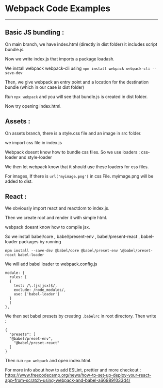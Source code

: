 # Webpack Code Examples

---

## Basic JS bundling :

On main branch, we have index.html (directly in dist folder) it includes script bundle.js.

Now we write index.js that imports a package loadash.

We install webpack webpack-cli using `npm install webpack webpack-cli --save-dev`

Then, we give webpack an entry point and a location for the destination bundle (which in our case is dist folder)

Run `npx webpack` and you will see that bundle.js is created in dist folder.

Now try opening index.html.

## Assets :

On assets branch, there is a style.css file and an image in src folder. 

we import css file in index.js

Webpack doesnt know how to bundle css files. So we use loaders : css-loader and style-loader

We then let webpack know that it should use these loaders for css files.

For images, If there is `url('myimage.png')` in css File. myimage.png will be added to dist.

## React : 

We obviously import react and reactdom to index.js.

Then we create root and render it with simple html.

webpack doesnt know how to compile jsx.

So we install babel/core , babel/present-env , babel/present-react , babel-loader packages by running 

`npm install --save-dev @babel/core @babel/preset-env \@babel/preset-react babel-loader`

We will add babel loader to webpack.config.js

    module: {
      rules: [
      {
        test: /\.(js|jsx)$/,
        exclude: /node_modules/,
        use: ['babel-loader']
      }
      ]
    },

We then set babel presets by creating `.babelrc` in root directory. Then write : 

    {
      "presets": [
      "@babel/preset-env",
        "@babel/preset-react"
      ]
    }

Then run `npx webpack` and open index.html.

For more info about how to add ESLint, prettier and more checkout : 
<https://www.freecodecamp.org/news/how-to-set-up-deploy-your-react-app-from-scratch-using-webpack-and-babel-a669891033d4/>
